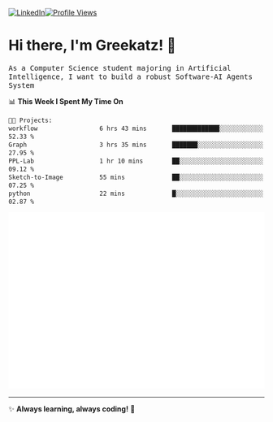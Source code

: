[![LinkedIn](https://img.shields.io/badge/LinkedIn-0077B5?style=flat&logo=linkedin&logoColor=white)](https://www.linkedin.com/in/hungarbeit1912/)[![Profile Views](https://komarev.com/ghpvc/?username=Greekatz&color=blue&style=flat-square)](https://github.com/Greekatz)  


# Hi there, I'm Greekatz! 👋

<samp>As a Computer Science student majoring in Artificial Intelligence, I want to build a robust Software-AI Agents System<samp>


<!--START_SECTION:waka-->
📊 **This Week I Spent My Time On** 

```text
🐱‍💻 Projects: 
workflow                 6 hrs 43 mins       █████████████░░░░░░░░░░░░   52.33 % 
Graph                    3 hrs 35 mins       ███████░░░░░░░░░░░░░░░░░░   27.95 % 
PPL-Lab                  1 hr 10 mins        ██░░░░░░░░░░░░░░░░░░░░░░░   09.12 % 
Sketch-to-Image          55 mins             ██░░░░░░░░░░░░░░░░░░░░░░░   07.25 % 
python                   22 mins             █░░░░░░░░░░░░░░░░░░░░░░░░   02.87 % 
```


<!--END_SECTION:waka-->

![Full-year Contribution Calendar](https://github.com/Greekatz/Greekatz/blob/main/metrics.plugin.isocalendar.fullyear.svg)

---
✨ **Always learning, always coding!** 🚀
